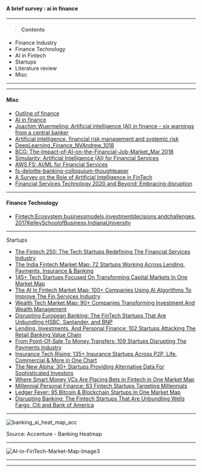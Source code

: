 #### A brief survey  : ai in finance

---------------

> #### Contents

- Finance Industry
- Finance Technology
- AI in Fintech
- Startups
- Literature review
- Misc











------------



--------------

#### Misc

- [Outline of finance](https://en.wikipedia.org/wiki/Outline_of_finance)
- [AI in finance](https://helda.helsinki.fi/dhanken/bitstream/handle/123456789/170154/zavadskaya.pdf?sequence=1&isAllowed=y)
- [Joachim Wuermeling: Artificial intelligence (AI) in finance - six
warnings from a central banker](https://www.bis.org/review/r180307d.pdf)
- [Artificial intelligence,
financial risk
management and
systemic risk](http://www.systemicrisk.ac.uk/sites/default/files/downloads/publications/SP13.pdf)
- [DeepLearning_Finance_NVAndrew_1018](http://www.ftrc.nccu.edu.tw/wordpresseng/wp-content/uploads/2017/10/DeepLearning_Finance_NVAndrew_1018.pdf)
- [BCG: The-Impact-of-AI-on-the-Financial-Job-Market_Mar 2018](http://image-src.bcg.com/Images/BCG-CDRF-The-Impact-of-AI-on-the-Financial-Job-Market_Mar%202018_ENG_tcm9-187843.pdf)
- [Simularity: Artificial Intelligence (AI)
for Financial Services](https://simularity.com/wp-content/uploads/2016/11/Simularity-White-Paper-Driving-AI-for-Financial-Services-11-4pk.pdf)
- [AWS FS: AI/ML for Financial Services](http://www.eletsonline.com/ppt/bfsi/madhusudan-shekar-aispl.pdf)
- [fs-deloitte-banking-colloquium-thoughtpaper](https://www2.deloitte.com/content/dam/Deloitte/in/Documents/financial-services/in-fs-deloitte-banking-colloquium-thoughtpaper-cii.pdf)
- [A Survey on the Role of Artificial Intelligence
in FinTech](http://www.ijircce.com/upload/2017/june/47_2_A_Survey.pdf)
- [Financial Services
Technology 2020 and Beyond:
Embracing disruption](https://www.pwc.com/gx/en/financial-services/assets/pdf/technology2020-and-beyond.pdf)

------------------

#### Finance Technology

- [Fintech:Ecosystem,businessmodels,investmentdecisions,andchallenges,2017KelleySchoolofBusiness,IndianaUniversity ](https://reader.elsevier.com/reader/sd/8C3B30A4914DB739BD020882E73671EC27812D43980A6A0FDC7ACA02E31F8E7E1AE8815E90D173F9E3AFBD90007C8251)

----------

Startups

- [The Fintech 250: The Tech Startups Redefining The Financial Services Industry](https://www.cbinsights.com/research/fintech-250-startups-most-promising/)
- [The India Fintech Market Map: 72 Startups Working Across Lending, Payments, Insurance & Banking](https://www.cbinsights.com/research/india-fintech-startup-market-map/)
- [145+ Tech Startups Focused On Transforming Capital Markets In One Market Map](https://www.cbinsights.com/research/capital-markets-tech-market-map-fintech/)
- [The AI In Fintech Market Map: 100+ Companies Using AI Algorithms To Improve The Fin Services Industry](https://www.cbinsights.com/research/ai-fintech-startup-market-map/)
- [Wealth Tech Market Map: 90+ Companies Transforming Investment And Wealth Management](https://www.cbinsights.com/research/wealth-tech-fin-tech-market-map/)
- [Disrupting European Banking: The FinTech Startups That Are Unbundling HSBC, Santander, and BNP](https://www.cbinsights.com/research/disrupting-european-banking-fintech-startups/)
- [Lending, Investments, And Personal Finance: 102 Startups Attacking The Retail Banking Value Chain](https://www.cbinsights.com/research/digital-banking-market-map/)
- [From Point-Of-Sale To Money Transfers: 109 Startups Disrupting The Payments Industry](https://www.cbinsights.com/research/payments-market-map/)
- [Insurance Tech Rising: 135+ Insurance Startups Across P2P, Life, Commercial & More in One Chart](https://www.cbinsights.com/research/insurance-tech-market-map/)
- [The New Alpha: 30+ Startups Providing Alternative Data For Sophisticated Investors](https://www.cbinsights.com/research/alternative-data-startups-market-map-company-list/)
- [Where Smart Money VCs Are Placing Bets in Fintech in One Market Map](https://www.cbinsights.com/research/fintech-startup-market-map-smart-money/)
- [Millennial Personal Finance: 63 Fintech Startups Targeting Millennials](https://www.cbinsights.com/research/fin-tech-startups-millennials/)
- [Ledger Fever: 95 Bitcoin & Blockchain Startups In One Market Map](https://www.cbinsights.com/research/bitcoin-blockchain-startup-market-map/)
- [Disrupting Banking: The Fintech Startups That Are Unbundling Wells Fargo, Citi and Bank of America](https://www.cbinsights.com/research/disrupting-banking-fintech-startups-2016/)


-------------



![banking_ai_heat_map_acc](https://github.com/gopala-kr/a-week-in-wild-ai/blob/master/09-ai-in-finance/banking_ai_heat_map_acc.PNG)



Source: Accenture - Banking Heatmap


----------------

![AI-in-FinTech-Market-Map-Image3](https://cbi-blog.s3.amazonaws.com/blog/wp-content/uploads/2017/03/AI-in-FinTech-Market-Map-Image3.png)





------------------
-------------------
